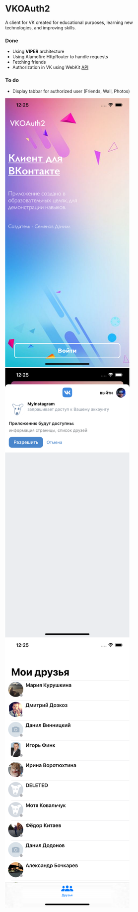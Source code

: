 # VKOAuth2

A client for VK created for educational purposes, learning new technologies, and improving skills.

### Done
* Using **VIPER** architecture
* Using Alamofire HttpRouter to handle requests
* Fetching friends
* Authorization in VK using WebKit [API](https://vk.com/dev/implicit_flow_group)

### To do
* Display tabbar for authorized user (Friends, Wall, Photos)

<img src="img/Simulator Screen Shot - iPhone 11 Pro Max - 2020-09-18 at 12.25.15.png" width="400" />
<img src="img/Simulator Screen Shot - iPhone 11 Pro Max - 2020-09-18 at 12.25.33.png" width="400" />
<img src="img/Simulator Screen Shot - iPhone 11 Pro Max - 2020-09-18 at 12.25.52.png" width="400" />
